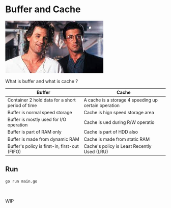 # Buffer and Cache

![class_diagram](assets/tango_and_cash.jpg)

What is buffer and what is cache ?

| Buffer                                        | Cache                                                | 
|-----------------------------------------------|------------------------------------------------------|
| Container 2 hold data for a short period of time | A cache is a storage 4 speeding up certain operation | 
| Buffer is normal speed storage                | Cache is hign speed storage area                     | 
| Buffer is mostly used for I/O operation       | Cache is ued during R/W operatio                     |
| Buffer is part of RAM only                    | Cache is part of HDD also                            | 
| Buffer is made from dynamic RAM               | Cache is made from static RAM                        | 
| Buffer's policy is first-in, first-out (FIFO) | Cache's policy is Least Recently Used (LRU)          |


## Run

```shell
go run main.go

 
```
 
WIP